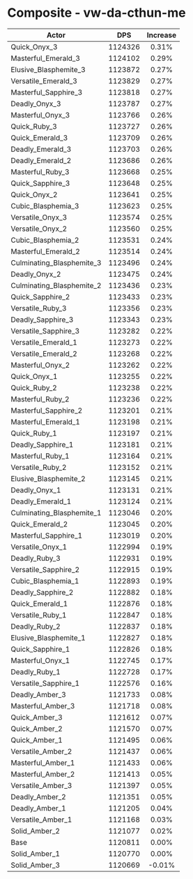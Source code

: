 # Composite - vw-da-cthun-me
| Actor | DPS | Increase |
|---|:---:|:---:|
|Quick_Onyx_3|1124326|0.31%|
|Masterful_Emerald_3|1124102|0.29%|
|Elusive_Blasphemite_3|1123872|0.27%|
|Versatile_Emerald_3|1123829|0.27%|
|Masterful_Sapphire_3|1123818|0.27%|
|Deadly_Onyx_3|1123787|0.27%|
|Masterful_Onyx_3|1123766|0.26%|
|Quick_Ruby_3|1123727|0.26%|
|Quick_Emerald_3|1123709|0.26%|
|Deadly_Emerald_3|1123703|0.26%|
|Deadly_Emerald_2|1123686|0.26%|
|Masterful_Ruby_3|1123668|0.25%|
|Quick_Sapphire_3|1123648|0.25%|
|Quick_Onyx_2|1123641|0.25%|
|Cubic_Blasphemia_3|1123623|0.25%|
|Versatile_Onyx_3|1123574|0.25%|
|Versatile_Onyx_2|1123560|0.25%|
|Cubic_Blasphemia_2|1123531|0.24%|
|Masterful_Emerald_2|1123514|0.24%|
|Culminating_Blasphemite_3|1123496|0.24%|
|Deadly_Onyx_2|1123475|0.24%|
|Culminating_Blasphemite_2|1123436|0.23%|
|Quick_Sapphire_2|1123433|0.23%|
|Versatile_Ruby_3|1123356|0.23%|
|Deadly_Sapphire_3|1123343|0.23%|
|Versatile_Sapphire_3|1123282|0.22%|
|Versatile_Emerald_1|1123273|0.22%|
|Versatile_Emerald_2|1123268|0.22%|
|Masterful_Onyx_2|1123262|0.22%|
|Quick_Onyx_1|1123255|0.22%|
|Quick_Ruby_2|1123238|0.22%|
|Masterful_Ruby_2|1123236|0.22%|
|Masterful_Sapphire_2|1123201|0.21%|
|Masterful_Emerald_1|1123198|0.21%|
|Quick_Ruby_1|1123197|0.21%|
|Deadly_Sapphire_1|1123181|0.21%|
|Masterful_Ruby_1|1123164|0.21%|
|Versatile_Ruby_2|1123152|0.21%|
|Elusive_Blasphemite_2|1123145|0.21%|
|Deadly_Onyx_1|1123131|0.21%|
|Deadly_Emerald_1|1123124|0.21%|
|Culminating_Blasphemite_1|1123046|0.20%|
|Quick_Emerald_2|1123045|0.20%|
|Masterful_Sapphire_1|1123019|0.20%|
|Versatile_Onyx_1|1122994|0.19%|
|Deadly_Ruby_3|1122931|0.19%|
|Versatile_Sapphire_2|1122915|0.19%|
|Cubic_Blasphemia_1|1122893|0.19%|
|Deadly_Sapphire_2|1122882|0.18%|
|Quick_Emerald_1|1122876|0.18%|
|Versatile_Ruby_1|1122847|0.18%|
|Deadly_Ruby_2|1122837|0.18%|
|Elusive_Blasphemite_1|1122827|0.18%|
|Quick_Sapphire_1|1122826|0.18%|
|Masterful_Onyx_1|1122745|0.17%|
|Deadly_Ruby_1|1122728|0.17%|
|Versatile_Sapphire_1|1122576|0.16%|
|Deadly_Amber_3|1121733|0.08%|
|Masterful_Amber_3|1121718|0.08%|
|Quick_Amber_3|1121612|0.07%|
|Quick_Amber_2|1121570|0.07%|
|Quick_Amber_1|1121495|0.06%|
|Versatile_Amber_2|1121437|0.06%|
|Masterful_Amber_1|1121433|0.06%|
|Masterful_Amber_2|1121413|0.05%|
|Versatile_Amber_3|1121397|0.05%|
|Deadly_Amber_2|1121351|0.05%|
|Deadly_Amber_1|1121205|0.04%|
|Versatile_Amber_1|1121168|0.03%|
|Solid_Amber_2|1121077|0.02%|
|Base|1120811|0.00%|
|Solid_Amber_1|1120770|0.00%|
|Solid_Amber_3|1120669|-0.01%|
